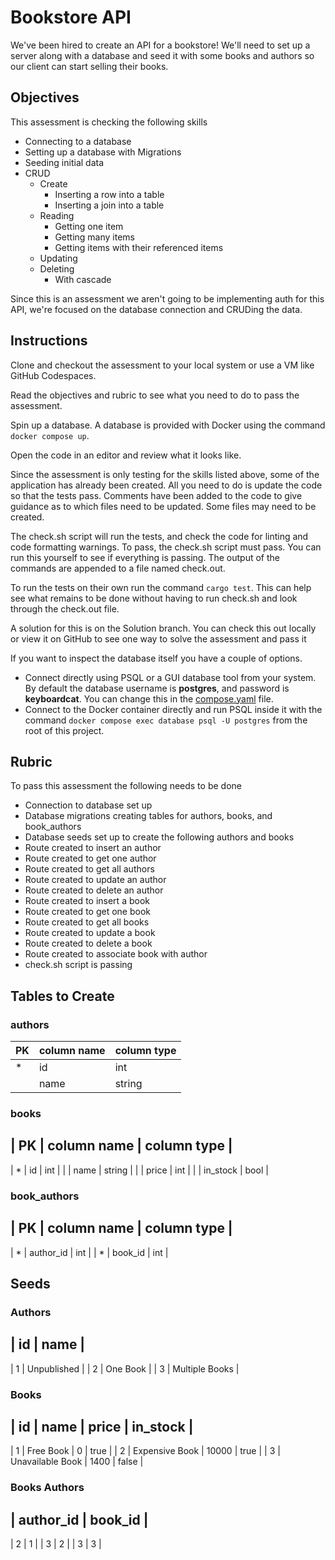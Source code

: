 # Bookstore API

We've been hired to create an API for a bookstore! We'll need to set up a server along with a database and seed it with some books and authors so our client can start selling their books.

## Objectives

This assessment is checking the following skills

- Connecting to a database
- Setting up a database with Migrations
- Seeding initial data
- CRUD
  - Create
    - Inserting a row into a table
    - Inserting a join into a table
  - Reading
    - Getting one item
    - Getting many items
    - Getting items with their referenced items
  - Updating
  - Deleting
    - With cascade

Since this is an assessment we aren't going to be implementing auth for this API, we're focused on the database connection and CRUDing the data.

## Instructions

Clone and checkout the assessment to your local system or use a VM like GitHub Codespaces.

Read the objectives and rubric to see what you need to do to pass the assessment.

Spin up a database. A database is provided with Docker using the command `docker compose up`.

Open the code in an editor and review what it looks like.

Since the assessment is only testing for the skills listed above, some of the application has already been created. All you need to do is update the code so that the tests pass. Comments have been added to the code to give guidance as to which files need to be updated. Some files may need to be created.

The check.sh script will run the tests, and check the code for linting and code formatting warnings. To pass, the check.sh script must pass. You can run this yourself to see if everything is passing. The output of the commands are appended to a file named check.out.

To run the tests on their own run the command `cargo test`. This can help see what remains to be done without having to run check.sh and look through the check.out file.

A solution for this is on the Solution branch. You can check this out locally or view it on GitHub to see one way to solve the assessment and pass it

If you want to inspect the database itself you have a couple of options.

- Connect directly using PSQL or a GUI database tool from your system. By default the database username is **postgres**, and password is **keyboardcat**. You can change this in the [compose.yaml](compose.yaml) file.
- Connect to the Docker container directly and run PSQL inside it with the command `docker compose exec database psql -U postgres` from the root of this project.

## Rubric

To pass this assessment the following needs to be done

- Connection to database set up
- Database migrations creating tables for authors, books, and book_authors
- Database seeds set up to create the following authors and books
- Route created to insert an author
- Route created to get one author
- Route created to get all authors
- Route created to update an author
- Route created to delete an author
- Route created to insert a book
- Route created to get one book
- Route created to get all books
- Route created to update a book
- Route created to delete a book
- Route created to associate book with author
- check.sh script is passing

## Tables to Create

### authors

| PK | column name | column type |
| -- | ----------- | ----------- |
| *  | id          | int         |
|    | name        | string      |

### books

| PK | column name | column type |
----------------------------------
| *  | id          | int         |
|    | name        | string      |
|    | price       | int         |
|    | in_stock    | bool        |


### book_authors

| PK | column name | column type |
----------------------------------
| *  | author_id   | int         |
| *  | book_id     | int         |

## Seeds

### Authors

| id | name           |
-----------------------
| 1  | Unpublished    |
| 2  | One Book       |
| 3  | Multiple Books |

### Books

| id | name             | price | in_stock |
--------------------------------------------
| 1  | Free Book        | 0     | true     |
| 2  | Expensive Book   | 10000 | true     |
| 3  | Unavailable Book | 1400  | false    |

### Books Authors

| author_id | book_id |
-----------------------
| 2         | 1       |
| 3         | 2       |
| 3         | 3       |
